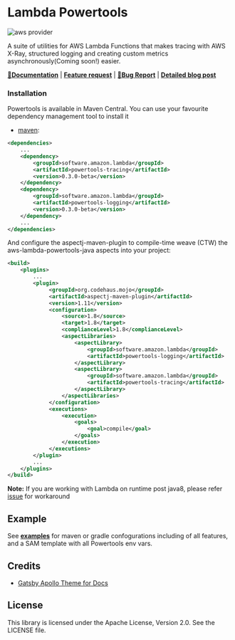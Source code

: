 # Lambda Powertools

![aws provider](https://img.shields.io/badge/provider-AWS-orange?logo=amazon-aws&color=ff9900)

A suite of utilities for AWS Lambda Functions that makes tracing with AWS X-Ray, structured logging and creating custom metrics asynchronously(Coming soon!) easier.

**[📜Documentation](https://awslabs.github.io/aws-lambda-powertools-java/)** | **[Feature request](https://github.com/awslabs/aws-lambda-powertools-java/issues/new?assignees=&labels=feature-request%2C+triage&template=feature_request.md&title=)** | **[🐛Bug Report](https://github.com/awslabs/aws-lambda-powertools-java/issues/new?assignees=&labels=bug%2C+triage&template=bug_report.md&title=)** | **[Detailed blog post](https://aws.amazon.com/blogs/opensource/simplifying-serverless-best-practices-with-lambda-powertools/)**

### Installation

Powertools is available in Maven Central. You can use your favourite dependency management tool to install it

* [maven](https://maven.apache.org/):
```xml
<dependencies>
    ...
    <dependency>
        <groupId>software.amazon.lambda</groupId>
        <artifactId>powertools-tracing</artifactId>
        <version>0.3.0-beta</version>
    </dependency>
    <dependency>
        <groupId>software.amazon.lambda</groupId>
        <artifactId>powertools-logging</artifactId>
        <version>0.3.0-beta</version>
    </dependency>
    ...
</dependencies>
```

And configure the aspectj-maven-plugin to compile-time weave (CTW) the aws-lambda-powertools-java aspects into your project:

```xml
<build>
    <plugins>
        ...
        <plugin>
             <groupId>org.codehaus.mojo</groupId>
             <artifactId>aspectj-maven-plugin</artifactId>
             <version>1.11</version>
             <configuration>
                 <source>1.8</source>
                 <target>1.8</target>
                 <complianceLevel>1.8</complianceLevel>
                 <aspectLibraries>
                     <aspectLibrary>
                         <groupId>software.amazon.lambda</groupId>
                         <artifactId>powertools-logging</artifactId>
                     </aspectLibrary>
                     <aspectLibrary>
                         <groupId>software.amazon.lambda</groupId>
                         <artifactId>powertools-tracing</artifactId>
                     </aspectLibrary>
                 </aspectLibraries>
             </configuration>
             <executions>
                 <execution>
                     <goals>
                         <goal>compile</goal>
                     </goals>
                 </execution>
             </executions>
        </plugin>
        ...
    </plugins>
</build>
```
**Note:** If you are working with Lambda on runtime post java8, please refer [issue](https://github.com/awslabs/aws-lambda-powertools-java/issues/50) for workaround

## Example

See **[examples](example/README.md)** for maven or gradle confogurations including of all features, and a SAM template with all Powertools env vars.

## Credits

* [Gatsby Apollo Theme for Docs](https://github.com/apollographql/gatsby-theme-apollo/tree/master/packages/gatsby-theme-apollo-docs)

## License

This library is licensed under the Apache License, Version 2.0. See the LICENSE file.